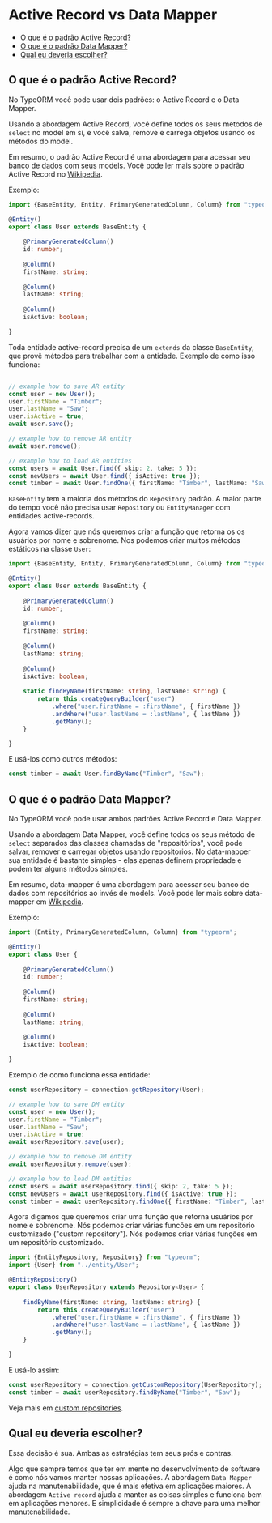 # Active Record vs Data Mapper

* [O que é o padrão Active Record?](#what-is-the-active-record-pattern)
* [O que é o padrão Data Mapper?](#what-is-the-data-mapper-pattern)
* [Qual eu deveria escolher?](#which-one-should-i-choose)

## O que é o padrão Active Record?

No TypeORM você pode usar dois padrões: o Active Record e o Data Mapper.

Usando a abordagem Active Record, você define todos os seus metodos de `select` no model em si, e você salva, remove e carrega objetos usando os métodos do model.

Em resumo, o padrão Active Record é uma abordagem para acessar seu banco de dados com seus models.
Você pode ler mais sobre o padrão Active Record no [Wikipedia](https://en.wikipedia.org/wiki/Active_record_pattern).

Exemplo:

```typescript
import {BaseEntity, Entity, PrimaryGeneratedColumn, Column} from "typeorm";

@Entity()
export class User extends BaseEntity {
       
    @PrimaryGeneratedColumn()
    id: number;
    
    @Column()
    firstName: string;
    
    @Column()
    lastName: string;
    
    @Column()
    isActive: boolean;

}
```
Toda entidade active-record precisa de um `extends` da classe `BaseEntity`, que provê métodos para trabalhar com a entidade.
Exemplo de como isso funciona:

```typescript

// example how to save AR entity
const user = new User();
user.firstName = "Timber";
user.lastName = "Saw";
user.isActive = true;
await user.save();

// example how to remove AR entity
await user.remove();

// example how to load AR entities
const users = await User.find({ skip: 2, take: 5 });
const newUsers = await User.find({ isActive: true });
const timber = await User.findOne({ firstName: "Timber", lastName: "Saw" });
```

`BaseEntity` tem a maioria dos métodos do `Repository` padrão.
A maior parte do tempo você não precisa usar `Repository` ou `EntityManager` com entidades active-records.

Agora vamos dizer que nós queremos criar a função que retorna os os usuários por nome e sobrenome.
Nos podemos criar muitos métodos estáticos na classe `User`:

```typescript
import {BaseEntity, Entity, PrimaryGeneratedColumn, Column} from "typeorm";

@Entity()
export class User extends BaseEntity {
       
    @PrimaryGeneratedColumn()
    id: number;
    
    @Column()
    firstName: string;
    
    @Column()
    lastName: string;
    
    @Column()
    isActive: boolean;
    
    static findByName(firstName: string, lastName: string) {
        return this.createQueryBuilder("user")
            .where("user.firstName = :firstName", { firstName })
            .andWhere("user.lastName = :lastName", { lastName })
            .getMany();
    }

}
```

E usá-los como outros métodos:

```typescript
const timber = await User.findByName("Timber", "Saw");
```

## O que é o padrão Data Mapper?

No TypeORM você pode usar ambos padrões Active Record e Data Mapper.

Usando a abordagem Data Mapper, você define todos os seus método de `select` separados das classes chamadas de "repositórios", você pode salvar, remover e carregar objetos usando repositorios.
No data-mapper sua entidade é bastante simples - elas apenas definem propriedade e podem ter alguns métodos simples.

Em resumo, data-mapper é uma abordagem para acessar seu banco de dados com repositórios ao invés de models.
Você pode ler mais sobre data-mapper em [Wikipedia](https://en.wikipedia.org/wiki/Data_mapper_pattern).

Exemplo:

```typescript
import {Entity, PrimaryGeneratedColumn, Column} from "typeorm";

@Entity()
export class User {
       
    @PrimaryGeneratedColumn()
    id: number;
    
    @Column()
    firstName: string;
    
    @Column()
    lastName: string;
    
    @Column()
    isActive: boolean;

}
```
Exemplo de como funciona essa entidade:

```typescript
const userRepository = connection.getRepository(User);

// example how to save DM entity
const user = new User();
user.firstName = "Timber";
user.lastName = "Saw";
user.isActive = true;
await userRepository.save(user);

// example how to remove DM entity
await userRepository.remove(user);

// example how to load DM entities
const users = await userRepository.find({ skip: 2, take: 5 });
const newUsers = await userRepository.find({ isActive: true });
const timber = await userRepository.findOne({ firstName: "Timber", lastName: "Saw" });
```

Agora digamos que queremos criar uma função que retorna usuários por nome e sobrenome.
Nós podemos criar várias funcões em um repositório customizado ("custom repository").
Nós podemos criar várias funções em um repositório customizado.

```typescript
import {EntityRepository, Repository} from "typeorm";
import {User} from "../entity/User";

@EntityRepository()
export class UserRepository extends Repository<User> {
       
    findByName(firstName: string, lastName: string) {
        return this.createQueryBuilder("user")
            .where("user.firstName = :firstName", { firstName })
            .andWhere("user.lastName = :lastName", { lastName })
            .getMany();
    }

}
```

E usá-lo assim:

```typescript
const userRepository = connection.getCustomRepository(UserRepository);
const timber = await userRepository.findByName("Timber", "Saw");
```

Veja mais em [custom repositories](custom-repository.md).

## Qual eu deveria escolher?

Essa decisão é sua.
Ambas as estratégias tem seus prós e contras.

Algo que sempre temos que ter em mente no desenvolvimento de software é como nós vamos manter nossas aplicações.
A abordagem `Data Mapper` ajuda na manutenabilidade, que é mais efetiva em aplicações maiores.
A abordagem `Active record` ajuda a manter as coisas simples e funciona bem em aplicações menores.
E simplicidade é sempre a chave para uma melhor manutenabilidade.

